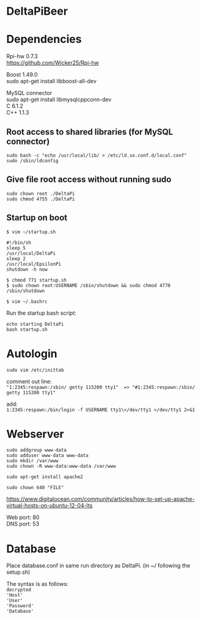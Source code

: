 DeltaPiBeer
===========

# Dependencies

Rpi-hw 0.7.3<br>
https://github.com/Wicker25/Rpi-hw

Boost 1.49.0<br> 
sudo apt-get install libboost-all-dev

MySQL connector<br>
sudo apt-get install libmysqlcppconn-dev<br>
C 6.1.2<br>
C++ 1.1.3

## Root access to shared libraries (for MySQL connector)
``sudo bash -c "echo /usr/local/lib/ > /etc/ld.so.conf.d/local.conf"``<br>
``sudo /sbin/ldconfig``

## Give file root access without running sudo
``sudo chown root ./DeltaPi`` <br>
``sudo chmod 4755 ./DeltaPi``

## Startup on boot
``$ vim ~/startup.sh``

``#!/bin/sh``<br>
``sleep 5``<br>
``/usr/local/DeltaPi``<br>
``sleep 2``<br>
``/usr/local/EpsilonPi``<br>
``shutdown -h now``

``$ chmod 771 startup.sh``<br>
``$ sudo chown root:USERNAME /sbin/shutdown && sudo chmod 4770 /sbin/shutdown``

``$ vim ~/.bashrc``

Run the startup bash script:<br>

``echo starting DeltaPi``<br>
``bash startup.sh``

# Autologin

``sudo vim /etc/inittab``

comment out line:<br>
``"1:2345:respawn:/sbin/ getty 115200 tty1"  => "#1:2345:respawn:/sbin/ getty 115200 tty1"``

add:<br>
``1:2345:respawn:/bin/login -f USERNAME tty1\</dev/tty1 >/dev/tty1 2>&1``

# Webserver
``sudo addgroup www-data`` <br>
``sudo adduser www-data www-data`` <br>
``sudo mkdir /var/www`` <br>
``sudo chown -R www-data:www-data /var/www`` <br>

``sudo apt-get install apache2``

``sudo chown 640 "FILE"``

https://www.digitalocean.com/community/articles/how-to-set-up-apache-virtual-hosts-on-ubuntu-12-04-lts

Web port: 80<br>
DNS port: 53

# Database
Place database.conf in same run directory as DeltaPi. (in ~/ following the setup.sh) 

The syntax is as follows:<br>
``decrypted`` <br>
``'Host'`` <br>
``'User'`` <br>
``'Password'`` <br>
``'Database'`` <br>
